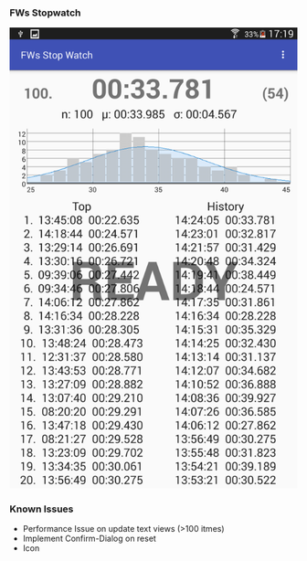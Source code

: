 ### FWs Stopwatch
![Screenshot](Screenshot.png "FWs Android Stopwatch")


### Known Issues

* Performance Issue on update text views (>100 itmes)
* Implement Confirm-Dialog on reset
* Icon
